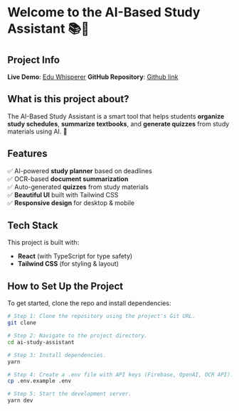 # Welcome to the AI-Based Study Assistant 📚🤖

## Project Info

**Live Demo**: [Edu Whisperer](https://edu-whisperer.vercel.app/)
**GitHub Repository**: [Github link](https://github.com/code-art4/AI-Study-Assistant)

## What is this project about?

The AI-Based Study Assistant is a smart tool that helps students **organize study schedules**, **summarize textbooks**, and **generate quizzes** from study materials using AI. 🚀

## Features

✅ AI-powered **study planner** based on deadlines  
✅ OCR-based **document summarization**  
✅ Auto-generated **quizzes** from study materials  
✅ **Beautiful UI** built with Tailwind CSS  
✅ **Responsive design** for desktop & mobile

## Tech Stack

This project is built with:

- **React** (with TypeScript for type safety)
- **Tailwind CSS** (for styling & layout)

## How to Set Up the Project

To get started, clone the repo and install dependencies:

```sh
# Step 1: Clone the repository using the project's Git URL.
git clone

# Step 2: Navigate to the project directory.
cd ai-study-assistant

# Step 3: Install dependencies.
yarn

# Step 4: Create a .env file with API keys (Firebase, OpenAI, OCR API).
cp .env.example .env

# Step 5: Start the development server.
yarn dev
```
